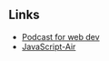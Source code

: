 ## Links

- [Podcast for web dev](https://syntax.fm/)
- [JavaScript-Air](https://javascriptair.com/)
